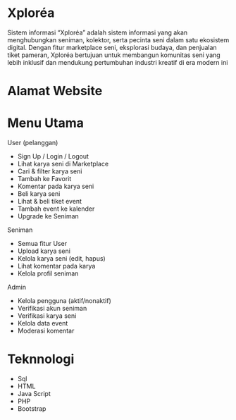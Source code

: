 # Xploréa
Sistem informasi “Xploréa” adalah sistem informasi yang akan menghubungkan seniman, kolektor, serta pecinta seni dalam satu ekosistem digital. Dengan fitur marketplace seni, eksplorasi budaya, dan penjualan tiket pameran, Xploréa bertujuan untuk membangun komunitas seni yang lebih inklusif dan mendukung pertumbuhan industri kreatif di era modern ini

# Alamat Website
# Menu Utama
User (pelanggan)
- Sign Up / Login / Logout
- Lihat karya seni di Marketplace
- Cari & filter karya seni
- Tambah ke Favorit
- Komentar pada karya seni
- Beli karya seni
- Lihat & beli tiket event
- Tambah event ke kalender
- Upgrade ke Seniman
  
Seniman
- Semua fitur User
- Upload karya seni
- Kelola karya seni (edit, hapus)
- Lihat komentar pada karya
- Kelola profil seniman

Admin
- Kelola pengguna (aktif/nonaktif)
- Verifikasi akun seniman
- Verifikasi karya seni
- Kelola data event
- Moderasi komentar

# Teknnologi
- Sql
- HTML
- Java Script
- PHP
- Bootstrap
